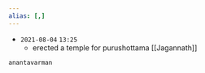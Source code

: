 ```yaml
---
alias: [,]
---
```


- `2021-08-04`  `13:25`
	- erected a temple for purushottama [[Jagannath]]

```query
anantavarman
```